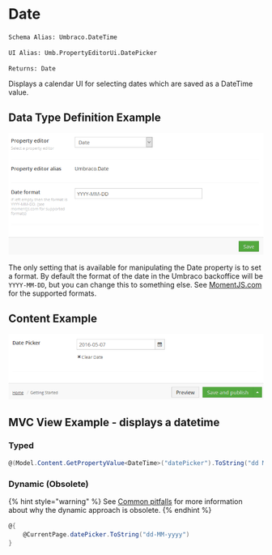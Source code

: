 # Date

`Schema Alias: Umbraco.DateTime`

`UI Alias: Umb.PropertyEditorUi.DatePicker`

`Returns: Date`

Displays a calendar UI for selecting dates which are saved as a DateTime value.

## Data Type Definition Example

![Data Type Definition Example](../../../../../../17/umbraco-cms/fundamentals/backoffice/property-editors/built-in-property-editors/images/DateTime-DataType.png)

The only setting that is available for manipulating the Date property is to set a format. By default the format of the date in the Umbraco backoffice will be `YYYY-MM-DD`, but you can change this to something else. See [MomentJS.com](https://momentjs.com/) for the supported formats.

## Content Example

![Content Example](../../../../../../17/umbraco-cms/fundamentals/backoffice/property-editors/built-in-property-editors/images/Date-Time-Content.png)

## MVC View Example - displays a datetime

### Typed

```csharp
@(Model.Content.GetPropertyValue<DateTime>("datePicker").ToString("dd MM yyyy"))
```

### Dynamic (Obsolete)

{% hint style="warning" %}
See [Common pitfalls](../../../../reference/common-pitfalls.md) for more information about why the dynamic approach is obsolete.
{% endhint %}

```csharp
@{
    @CurrentPage.datePicker.ToString("dd-MM-yyyy")
}
```
